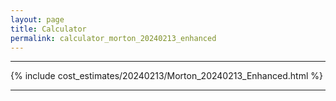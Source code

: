 ```yaml
---
layout: page
title: Calculator
permalink: calculator_morton_20240213_enhanced
---
```


___

{% include cost_estimates/20240213/Morton_20240213_Enhanced.html %}

___

